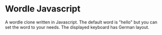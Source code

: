 # Wordle Javascript

A wordle clone written in Javascript. The default word is "hello" but you can set the word to your needs. The displayed keyboard has German layout.
